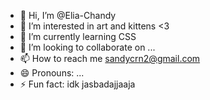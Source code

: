 - 👋 Hi, I’m @Elia-Chandy
- 👀 I’m interested in art and kittens <3
- 🌱 I’m currently learning CSS
- 💞️ I’m looking to collaborate on ...
- 📫 How to reach me sandycrn2@gmail.com
- 😄 Pronouns: ...
- ⚡ Fun fact: idk jasbadajjaaja

<!---
Elia-Chandy/Elia-Chandy is a ✨ special ✨ repository because its `README.md` (this file) appears on your GitHub profile.
You can click the Preview link to take a look at your changes.
--->
